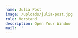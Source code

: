 ```yaml
---
name: Julia Post
image: /uploads/julia-post.jpg
role: Vorstand
description: Open Your Window
mail: ''
---
```


